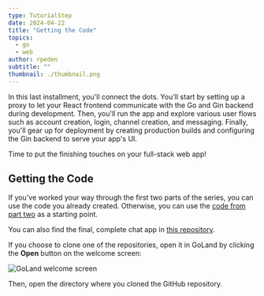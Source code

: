 ```yaml
---
type: TutorialStep
date: 2024-04-22
title: "Getting the Code"
topics:
  - go
  - web
author: rpeden
subtitle: ""
thumbnail: ./thumbnail.png
---
```


In this last installment, you'll connect the dots. You'll start by setting up a proxy to let your React frontend communicate with the Go and Gin backend during development. Then, you'll run the app and explore various user flows such as account creation, login, channel creation, and messaging. Finally, you'll gear up for deployment by creating production builds and configuring the Gin backend to serve your app's UI.

Time to put the finishing touches on your full-stack web app!

## Getting the Code

If you've worked your way through the first two parts of the series, you can use the code you already created. Otherwise, you can use the [code from part two](https://github.com/rpeden/go-gin-react-part2) as a starting point.

You can also find the final, complete chat app in [this repository](https://github.com/rpeden/go-gin-react-part3).

If you choose to clone one of the repositories, open it in GoLand by clicking the **Open** button on the welcome screen:

![GoLand welcome screen](https://i.imgur.com/YBvLB1l.png)

Then, open the directory where you cloned the GitHub repository.
